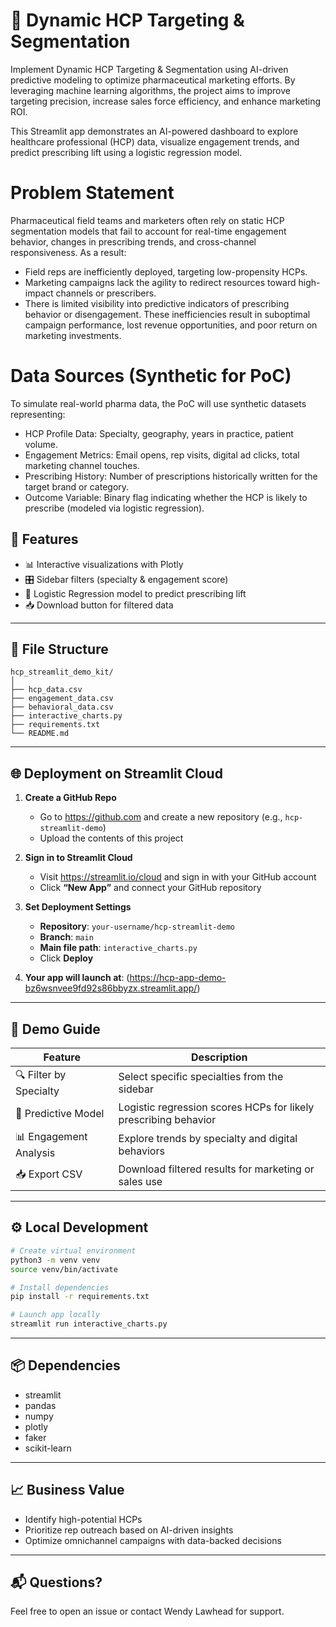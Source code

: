
# 💊 Dynamic HCP Targeting & Segmentation

Implement Dynamic HCP Targeting & Segmentation using AI-driven predictive modeling to optimize pharmaceutical marketing efforts. By leveraging machine learning algorithms, the project aims to improve targeting precision, increase sales force efficiency, and enhance marketing ROI. 

This Streamlit app demonstrates an AI-powered dashboard to explore healthcare professional (HCP) data, visualize engagement trends, and predict prescribing lift using a logistic regression model.

# Problem Statement
Pharmaceutical field teams and marketers often rely on static HCP segmentation models that fail to account for real-time engagement behavior, changes in prescribing trends, and cross-channel responsiveness. 
As a result:
- Field reps are inefficiently deployed, targeting low-propensity HCPs.
- Marketing campaigns lack the agility to redirect resources toward high-impact channels or prescribers.
- There is limited visibility into predictive indicators of prescribing behavior or disengagement.
These inefficiencies result in suboptimal campaign performance, lost revenue opportunities, and poor return on marketing investments.

# Data Sources (Synthetic for PoC)
To simulate real-world pharma data, the PoC will use synthetic datasets representing:
- HCP Profile Data: Specialty, geography, years in practice, patient volume.
- Engagement Metrics: Email opens, rep visits, digital ad clicks, total marketing channel touches.
- Prescribing History: Number of prescriptions historically written for the target brand or category.
- Outcome Variable: Binary flag indicating whether the HCP is likely to prescribe (modeled via logistic regression).


## 🚀 Features

- 📊 Interactive visualizations with Plotly
- 🎛️ Sidebar filters (specialty & engagement score)
- 🧠 Logistic Regression model to predict prescribing lift
- 📥 Download button for filtered data

---

## 📁 File Structure

```
hcp_streamlit_demo_kit/
│
├── hcp_data.csv
├── engagement_data.csv
├── behavioral_data.csv
├── interactive_charts.py
├── requirements.txt
└── README.md
```

---

## 🌐 Deployment on Streamlit Cloud

1. **Create a GitHub Repo**
   - Go to https://github.com and create a new repository (e.g., `hcp-streamlit-demo`)
   - Upload the contents of this project

2. **Sign in to Streamlit Cloud**
   - Visit https://streamlit.io/cloud and sign in with your GitHub account
   - Click **“New App”** and connect your GitHub repository

3. **Set Deployment Settings**
   - **Repository**: `your-username/hcp-streamlit-demo`
   - **Branch**: `main`
   - **Main file path**: `interactive_charts.py`
   - Click **Deploy**

4. **Your app will launch at**:
  (https://hcp-app-demo-bz6wsnvee9fd92s86bbyzx.streamlit.app/)

---

## 🧪 Demo Guide

| Feature | Description |
|--------|-------------|
| 🔍 Filter by Specialty | Select specific specialties from the sidebar |
| 🎯 Predictive Model | Logistic regression scores HCPs for likely prescribing behavior |
| 📊 Engagement Analysis | Explore trends by specialty and digital behaviors |
| 📥 Export CSV | Download filtered results for marketing or sales use |

---

## ⚙️ Local Development

```bash
# Create virtual environment
python3 -m venv venv
source venv/bin/activate

# Install dependencies
pip install -r requirements.txt

# Launch app locally
streamlit run interactive_charts.py
```

---

## 📦 Dependencies

- streamlit
- pandas
- numpy
- plotly
- faker
- scikit-learn

---

## 📈 Business Value

- Identify high-potential HCPs
- Prioritize rep outreach based on AI-driven insights
- Optimize omnichannel campaigns with data-backed decisions

---

## 📬 Questions?

Feel free to open an issue or contact Wendy Lawhead for support.
